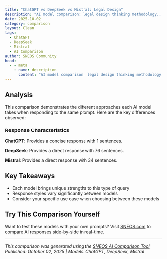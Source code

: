 ```yaml
---
title: "ChatGPT vs DeepSeek vs Mistral: Legal Design"
description: "AI model comparison: legal design thinking methodology..."
date: 2025-10-02
category: comparison
layout: Clean
tags:
  - ChatGPT
  - DeepSeek
  - Mistral
  - AI Comparison
author: SNEOS Community
head:
  - - meta
    - name: description
      content: "AI model comparison: legal design thinking methodology..."
---
```


<ChatComparison
  title="ChatGPT vs DeepSeek vs Mistral: Legal Design"
  prompt="legal design thinking methodology"
  :responses='{
    "ChatGPT": "Error calling OpenAI API.",
    "DeepSeek": "Of course. Here is a comprehensive overview of **Legal Design Thinking Methodology**.\n\n### What is Legal Design Thinking?\n\nLegal Design Thinking is a human-centered, creative, and collaborative approach to solving legal problems and improving legal services. It applies the principles and processes of traditional design thinking (empathize, define, ideate, prototype, test) specifically to the legal domain.\n\nThe core philosophy is simple: **The legal system should work for people.** It moves the focus from purely legal correctness to **user experience and usability**. The goal is to make legal information, processes, documents, and services more accessible, understandable, and effective for everyone involved\u2014clients, citizens, employees, and even lawyers themselves.\n\n---\n\n### The Core Principles of Legal Design Thinking\n\n1.  **Human-Centered:** Start with the needs, behaviors, and emotions of the end-user (e.g., the client, the employee, the citizen). It\u0027s not about what is easiest for the legal system, but what works best for the person interacting with it.\n2.  **Collaborative:** Breaks down silos. It brings together lawyers with designers, technologists, and the users themselves to co-create solutions.\n3.  **Iterative:** Embraces experimentation and learning from failure. Solutions are not perfect on the first try; they are prototyped, tested, and refined based on real feedback.\n4.  **Visual \u0026 Tangible:** Uses visualization tools like diagrams, icons, and prototypes to make abstract legal concepts concrete and easier to understand.\n5.  **Action-Oriented:** Focuses on creating practical, tangible solutions rather than just theorizing about problems.\n\n---\n\n### The Legal Design Thinking Process (The Double Diamond Model)\n\nA common framework used is the **Double Diamond**, which visually represents the process of diverging (exploring the problem broadly) and converging (focusing on a specific solution).\n\n\n\n#### **DIAMOND 1: PROBLEM SPACE - Discovering the Right Problem**\n\n**Phase 1: EMPATHIZE (Discover)**\n*   **Goal:** To understand the user\u0027s experience, pain points, and underlying needs.\n*   **Activities:**\n    *   **User Interviews:** Conducting in-depth, open-ended conversations with clients, customers, or employees.\n    *   **Shadowing:** Observing users as they interact with a legal process (e.g., filling out a form, using a legal app).\n    *   **Journey Mapping:** Visually plotting out every step a user takes in a legal process, noting their thoughts and feelings at each stage.\n    *   **\u0022Day in the Life\u0022 Studies:** Understanding the user\u0027s broader context.\n\n**Phase 2: DEFINE (Synthesize)**\n*   **Goal:** To synthesize the research findings and define the core problem in a human-centered way.\n*   **Activities:**\n    *   **Affinity Mapping:** Grouping insights from the Empathize phase into themes.\n    *   **Persona Creation:** Developing fictional, archetypical users that represent the key user groups.\n    *   **Point-of-View (POV) Statement:** Framing the problem as a clear, actionable statement. (e.g., \u0022A new tenant, Maria, needs a way to easily understand her lease obligations because she is afraid of accidentally violating a clause and losing her deposit.\u0022)\n\n---\n\n#### **DIAMOND 2: SOLUTION SPACE - Developing the Right Solution**\n\n**Phase 3: IDEATE (Develop)**\n*   **Goal:** To generate a wide range of potential solutions without judgment.\n*   **Activities:**\n    *   **Brainstorming:** Generating as many ideas as possible.\n    *   **\u0022How Might We...?\u0022 (HMW) Questions:** Framing the POV statement as questions to spark ideas. (e.g., \u0022How might we turn the lease agreement into a simple checklist?\u0022)\n    *   **Sketching:** Quickly drawing out ideas to make them tangible.\n\n**Phase 4: PROTOTYPE (Deliver)**\n*   **Goal:** To build simple, low-fidelity versions of the best ideas to make them testable.\n*   **Activities:**\n    *   **Paper Prototypes:** Hand-drawn versions of a new document or app interface.\n    *   **Clickable Mockups:** Using tools like Figma or Adobe XD to create a simulated digital experience.\n    *   **Role-Playing:** Acting out a new client onboarding process or a mediation session.\n    *   **Drafting a \u0022Re-designed\u0022 Document:** Creating a new version of a contract or notice with visual aids and plain language.\n\n**Phase 5: TEST**\n*   **Goal:** To get real user feedback on the prototypes to learn and improve.\n*   **Activities:**\n    *   **User Testing:** Asking target users to interact with the prototype while observing and asking questions.\n    *   **A/B Testing:** Testing two different versions of a webpage or document to see which one performs better.\n*   **Crucially:** The insights from the Test phase are used to **refine the prototype** (iterating back to Phase 4) or may even reveal that you need to **redefine the problem** (iterating back to Phase 2).\n\n---\n\n### Examples of Legal Design Thinking in Action\n\n*   **Redesigned Contracts:** Transforming a dense, 20-page Terms of Service into a visual, layered document with icons, summaries, and a clear table of contents. (e.g., The Visual GDPR, Saldo Finance\u0027s loan agreements).\n*   **Improved Legal Notices:** Making court forms, privacy policies, or eviction notices easier to understand by using plain language, clear headings, and visual flowcharts.\n*   **Service Design for Law Firms:** Streamlining the client intake process with a user-friendly website, clear pricing, and automated appointment scheduling.\n*   **Legal Chatbots \u0026 Apps:** Designing tools that help users understand their rights, draft simple documents, or navigate a legal process step-by-step.\n*   **Workplace Training:** Creating interactive and engaging training modules on topics like compliance and ethics, rather than relying on boring slide decks.\n\n---\n\n### Benefits and Challenges\n\n**Benefits:**\n*   **Increased User Comprehension \u0026 Satisfaction:** Clients and users feel more empowered and less anxious.\n*   **Improved Compliance:** When people understand the rules, they are more likely to follow them.\n*   **Efficiency Gains:** Streamlined processes save time for both the user and the legal provider.\n*   **Innovation \u0026 Competitive Advantage:** Law firms and legal departments that adopt this approach differentiate themselves.\n*   **Better Access to Justice:** Makes the legal system less intimidating and more navigable for non-lawyers.\n\n**Challenges:**\n*   **Cultural Resistance:** Lawyers are trained to be risk-averse and precise; the \u0022fail fast\u0022 mentality of design thinking can be uncomfortable.\n*   **Time \u0026 Resource Intensive:** The process requires an upfront investment of time for research and iteration.\n*   **Perceived \u0022Dumbing Down\u0022:** Some may view simplification as a loss of necessary legal nuance (a key skill is simplifying without compromising legal integrity).\n\nIn summary, Legal Design Thinking is a powerful mindset and toolkit for making law more human. It\u0027s not about replacing legal expertise, but about enhancing it with a deep focus on the people the law is meant to serve.",
    "Mistral": "Legal Design Thinking is a methodology that combines the principles of design thinking with legal practice to create more user-centric, innovative, and effective legal services and solutions. Here\u0027s a step-by-step outline of the Legal Design Thinking methodology:\n\n1. **Empathize:**\n   - Understand the needs, challenges, and context of the users (clients, citizens, or legal professionals).\n   - Conduct interviews, observations, and research to gather insights.\n   - Develop empathy maps to summarize and synthesize your findings.\n\n2. **Define:**\n   - Clearly articulate the problem you\u0027re trying to solve.\n   - Create a problem statement that is human-centered and focused on the user\u0027s needs.\n   - Collaborate with a diverse team to ensure a holistic understanding of the problem.\n\n3. **Ideate:**\n   - Brainstorm a wide range of potential solutions.\n   - Encourage wild ideas and build on the ideas of others.\n   - Use techniques like the \u00225 Whys,\u0022 \u0022How Might We,\u0022 or \u0022SCAMPER\u0022 to generate innovative ideas.\n\n4. **Prototype:**\n   - Create low-fidelity, tangible representations of your ideas.\n   - In the legal context, prototypes could be drafts of legal documents, mock-ups of legal apps, or role-plays of legal processes.\n   - Focus on the key features and user experience, rather than perfection.\n\n5. **Test:**\n   - Share your prototypes with users and gather feedback.\n   - Identify what works and what doesn\u0027t, and iterate on your designs.\n   - Use tools like usability testing, A/B testing, or pilot programs to evaluate your solutions.\n\n6. **Implement:**\n   - Based on testing results, develop and launch the final solution.\n   - Create a plan for implementation, monitoring, and continuous improvement.\n   - Consider the ethical, regulatory, and practical implications of your solution.\n\n7. **Evaluate:**\n   - Assess the impact and effectiveness of your solution.\n   - Use metrics and key performance indicators (KPIs) to measure success.\n   - Gather user feedback and data to inform future improvements and iterations.\n\nThroughout the process, Legal Design Thinking encourages:\n\n- Collaboration and co-creation with users, stakeholders, and multidisciplinary teams.\n- A focus on user experience, accessibility, and inclusivity.\n- Visual thinking and communication to make complex legal concepts more understandable.\n- Experimentation, iteration, and continuous learning.\n- A human-centered approach that prioritizes the needs and experiences of users."
  }'
  published-date="03:10"
/>

## Analysis

This comparison demonstrates the different approaches each AI model takes when responding to the same prompt. Here are the key differences observed:

### Response Characteristics

**ChatGPT**: Provides a concise response with 1 sentences. 

**DeepSeek**: Provides a direct response with 76 sentences. 

**Mistral**: Provides a direct response with 34 sentences. 

## Key Takeaways

- Each model brings unique strengths to this type of query
- Response styles vary significantly between models
- Consider your specific use case when choosing between these models

## Try This Comparison Yourself

Want to test these models with your own prompts? Visit [SNEOS.com](https://sneos.com) to compare AI responses side-by-side in real-time.

---

*This comparison was generated using the [SNEOS AI Comparison Tool](https://sneos.com)*
*Published: October 02, 2025 | Models: ChatGPT, DeepSeek, Mistral*
